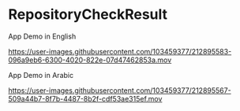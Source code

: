 # RepositoryCheckResult

App Demo in English

https://user-images.githubusercontent.com/103459377/212895583-096a9eb6-6300-4020-822e-07d47462853a.mov


App Demo in Arabic 

https://user-images.githubusercontent.com/103459377/212895567-509a44b7-8f7b-4487-8b2f-cdf53ae315ef.mov




